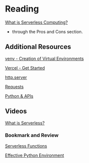 # Reading

[What is Serverless Computing?]()
  * through the Pros and Cons section.

## Additional Resources

[venv - Creation of Virtual Environments]()

[Vercel - Get Started]()

[http.server]()

[Requests]()

[Python & APIs]()

## Videos

[What is Serverless?]()

### Bookmark and Review

[Serverless Functions]()

[Effective Python Environment]()